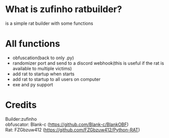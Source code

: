 # What is zufinho ratbuilder?
is a simple rat builder with some functions <br>

# All functions
+ obfuscation(back to only .py)
+ randomizer port and send to a discord webhook(this is useful if the rat is available to multiple victims)
+ add rat to startup when starts
+ add rat to startup to all users on computer
+ exe and py support <br>
# Credits <br>
Builder:zufinho <br>
obfuscator: Blank-c (https://github.com/Blank-c/BlankOBF) <br>
Rat: FZGbzuw412 (https://github.com/FZGbzuw412/Python-RAT)